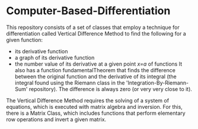 # Computer-Based-Differentiation
This repository consists of a set of classes that employ a technique for differentiation called Vertical Difference Method to
find the following for a given function:
 * its derivative function
 * a graph of its derivative function
 * the number value of its derivative at a given point *x=a* of functions
 It also has a function fundamentalTheorem that finds the difference between the original function and the derivative of its integral
 (the integral found using the Riemann class in the 'Integration-By-Riemann-Sum' repository). The difference is always zero (or
 very very close to it).
 
 The Vertical Difference Method requires the solving of a system of equations, which is executed with matrix algebra and
 inversion. For this, there is a Matrix Class, which includes functions that perform elementary row operations and invert a given
 matrix.
